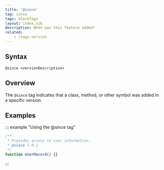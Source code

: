 ```yaml
---
title: '@since'
tag: since
tags: blockTags
layout: index.njk
description: When was this feature added?
related:
    - /tags-version
---
```


## Syntax

`@since <versionDescription>`


## Overview

The `@since` tag indicates that a class, method, or other symbol was added in a specific version.


## Examples

::: example "Using the @since tag"

```js
/**
 * Provides access to user information.
 * @since 1.0.1
 */
function UserRecord() {}
```
:::
